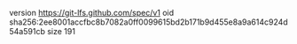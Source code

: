 version https://git-lfs.github.com/spec/v1
oid sha256:2ee8001accfbc8b7082a0ff0099615bd2b171b9d455e8a9a614c924d54a591cb
size 191
